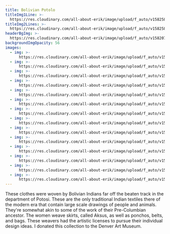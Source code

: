 ```yaml
---
title: Bolivian Potolo
titleImg1Line: >-
  https://res.cloudinary.com/all-about-erik/image/upload/f_auto/v1582585305/Collections/07%20Bolivian%20Potolo/title-bolivian-potolo-textiles-white-1line_k7yfdg.png
titleImg2Lines: >-
  https://res.cloudinary.com/all-about-erik/image/upload/f_auto/v1582585305/Collections/07%20Bolivian%20Potolo/title-bolivian-potolo-textiles-white-2lines_vvmi54.png
headerBgImg: >-
  https://res.cloudinary.com/all-about-erik/image/upload/f_auto/v1582071205/Collections/07%20Bolivian%20Potolo/banner-bolivian-potolo_v5pdgm.jpg
backgroundImgOpacity: 56
images:
  - img: >-
      https://res.cloudinary.com/all-about-erik/image/upload/f_auto/v1582071635/Collections/07%20Bolivian%20Potolo/01-09_zpasfo.jpg
  - img: >-
      https://res.cloudinary.com/all-about-erik/image/upload/f_auto/v1582071638/Collections/07%20Bolivian%20Potolo/02-122_rem0ee.jpg
  - img: >-
      https://res.cloudinary.com/all-about-erik/image/upload/f_auto/v1582071636/Collections/07%20Bolivian%20Potolo/03-24_t30lkz.jpg
  - img: >-
      https://res.cloudinary.com/all-about-erik/image/upload/f_auto/v1582071639/Collections/07%20Bolivian%20Potolo/04-01_dsyhm4.jpg
  - img: >-
      https://res.cloudinary.com/all-about-erik/image/upload/f_auto/v1582071639/Collections/07%20Bolivian%20Potolo/05-142_enxuh9.jpg
  - img: >-
      https://res.cloudinary.com/all-about-erik/image/upload/f_auto/v1582071635/Collections/07%20Bolivian%20Potolo/06-22-2-_p1tork.jpg
  - img: >-
      https://res.cloudinary.com/all-about-erik/image/upload/f_auto/v1583796618/Collections/07%20Bolivian%20Potolo/07-02_yqgnct.jpg
  - img: >-
      https://res.cloudinary.com/all-about-erik/image/upload/f_auto/v1582071639/Collections/07%20Bolivian%20Potolo/08-03_lcysuj.jpg
  - img: >-
      https://res.cloudinary.com/all-about-erik/image/upload/f_auto/v1582071639/Collections/07%20Bolivian%20Potolo/09-04_on8aln.jpg
  - img: >-
      https://res.cloudinary.com/all-about-erik/image/upload/f_auto/v1582071641/Collections/07%20Bolivian%20Potolo/10-05_elqlnu.jpg
  - img: >-
      https://res.cloudinary.com/all-about-erik/image/upload/f_auto/v1582071640/Collections/07%20Bolivian%20Potolo/11-06_mnwvy4.jpg
  - img: >-
      https://res.cloudinary.com/all-about-erik/image/upload/f_auto/v1582071641/Collections/07%20Bolivian%20Potolo/12-07_cwh1fo.jpg
  - img: >-
      https://res.cloudinary.com/all-about-erik/image/upload/f_auto/v1582071642/Collections/07%20Bolivian%20Potolo/13-08_pubkee.jpg
  - img: >-
      https://res.cloudinary.com/all-about-erik/image/upload/f_auto/v1582071642/Collections/07%20Bolivian%20Potolo/14-10_otvwzu.jpg
---
```


These clothes were woven by Bolivian Indians far off the beaten track in the department of Potosi. These are the only traditional Indian textiles there of the modern era that contain large scale drawings of people and animals. They're somewhat akin to some of the work of their Pre-Columbian ancestor. The women weave skirts, called Aksus, as well as ponchos, belts, and bags. These weavers had the artistic licenses to pursue their individual design ideas. I donated this collection to the Denver Art Museum.
